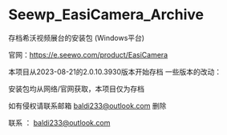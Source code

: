 # Seewp_EasiCamera_Archive
存档希沃视频展台的安装包 (Windows平台)

官网：https://e.seewo.com/product/EasiCamera

本项目从2023-08-21的2.0.10.3930版本开始存档
一些版本的改动：


安装包均从网络/官网获取，本项目仅为存档

如有侵权请联系邮箱 baldi233@outlook.com 删除

联系 ： baldi233@outlook.com
